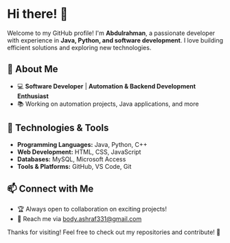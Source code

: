 # Hi there! 👋

Welcome to my GitHub profile! I'm **Abdulrahman**, a passionate developer with experience in **Java, Python, and software development**. I love building efficient solutions and exploring new technologies.

## 🚀 About Me
- 💻 **Software Developer** | **Automation & Backend Development Enthusiast**
- 📚 Working on automation projects, Java applications, and more

## 🔧 Technologies & Tools
- **Programming Languages:** Java, Python, C++
- **Web Development:** HTML, CSS, JavaScript
- **Databases:** MySQL, Microsoft Access
- **Tools & Platforms:** GitHub, VS Code, Git

## 📫 Connect with Me
- 🏆 Always open to collaboration on exciting projects!
- 📩 Reach me via body.ashraf331@gmail.com

Thanks for visiting! Feel free to check out my repositories and contribute! 🚀
